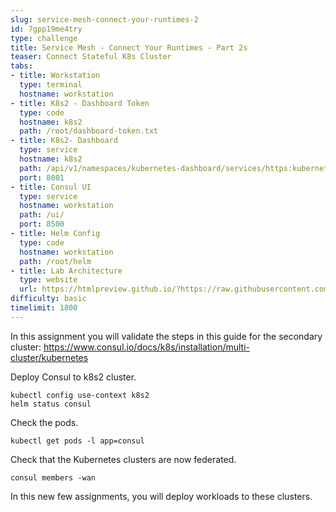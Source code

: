 ```yaml
---
slug: service-mesh-connect-your-runtimes-2
id: 7gpp19me4try
type: challenge
title: Service Mesh - Connect Your Runtimes - Part 2s
teaser: Connect Stateful K8s Cluster
tabs:
- title: Workstation
  type: terminal
  hostname: workstation
- title: K8s2 - Dashboard Token
  type: code
  hostname: k8s2
  path: /root/dashboard-token.txt
- title: K8s2- Dashboard
  type: service
  hostname: k8s2
  path: /api/v1/namespaces/kubernetes-dashboard/services/https:kubernetes-dashboard:/proxy/
  port: 8001
- title: Consul UI
  type: service
  hostname: workstation
  path: /ui/
  port: 8500
- title: Helm Config
  type: code
  hostname: workstation
  path: /root/helm
- title: Lab Architecture
  type: website
  url: https://htmlpreview.github.io/?https://raw.githubusercontent.com/hashicorp/field-workshops-consul/master/instruqt-tracks/consul-life-of-a-developer/assets/diagrams/diagrams.html
difficulty: basic
timelimit: 1800
---
```

In this assignment you will validate the steps in this guide for the secondary cluster: https://www.consul.io/docs/k8s/installation/multi-cluster/kubernetes <br>

Deploy Consul to k8s2 cluster.

```
kubectl config use-context k8s2
helm status consul
```

Check the pods. <br>

```
kubectl get pods -l app=consul
```

Check that the Kubernetes clusters are now federated.

```
consul members -wan
```

In this new few assignments, you will deploy workloads to these clusters.
